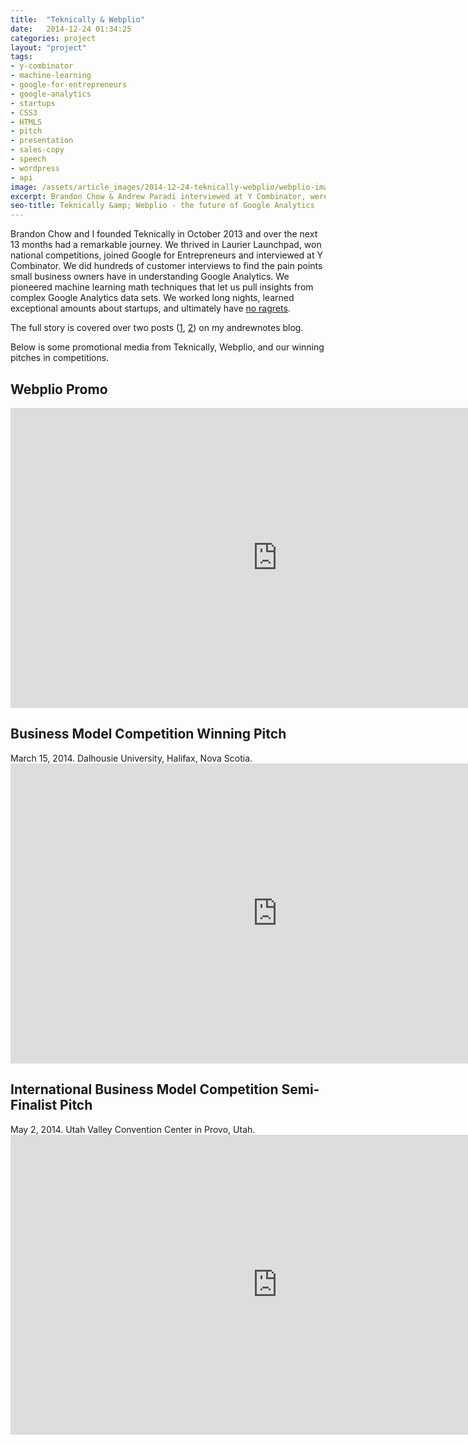 ```yaml
---
title:  "Teknically & Webplio"
date:   2014-12-24 01:34:25
categories: project
layout: "project"
tags:
- y-combinator
- machine-learning
- google-for-entrepreneurs
- google-analytics
- startups
- CSS3
- HTML5
- pitch
- presentation
- sales-copy
- speech
- wordpress
- api
image: /assets/article_images/2014-12-24-teknically-webplio/webplio-imac.png
excerpt: Brandon Chow & Andrew Paradi interviewed at Y Combinator, were part of Google for Entrepreneurs, developed Webplio: machine learning for Google Analytics.
seo-title: Teknically &amp; Webplio - the future of Google Analytics
---
```


Brandon Chow and I founded Teknically in October 2013 and over the next 13 months had a remarkable journey. We thrived in Laurier Launchpad, won national competitions, joined Google for Entrepreneurs and interviewed at Y Combinator. We did hundreds of customer interviews to find the pain points small business owners have in understanding Google Analytics. We pioneered machine learning math techniques that let us pull insights from complex Google Analytics data sets. We worked long nights, learned exceptional amounts about startups, and ultimately have <a href="http://youtu.be/_DnKNClu2XM?t=1m45s" target="_blank">no ragrets</a>.

The full story is covered over two posts (<a href="/blog/the-389-day-laurier-bba/">1</a>, <a href="/blog/the-dream-fades/">2</a>) on my andrewnotes blog.

Below is some promotional media from Teknically, Webplio, and our winning pitches in competitions.

<h2>Webplio Promo</h2>
<iframe width="853" height="480" src="https://www.youtube-nocookie.com/embed/3T7Qgm_jFj0?rel=0&amp;showinfo=0" frameborder="0" allowfullscreen></iframe>


<h2>Business Model Competition Winning Pitch</h2>
March 15, 2014. Dalhousie University, Halifax, Nova Scotia.
<iframe width="853" height="480" src="https://www.youtube-nocookie.com/embed/EhbbMZyOLsc?rel=0&amp;showinfo=0" frameborder="0" allowfullscreen></iframe>


<h2>International Business Model Competition Semi-Finalist Pitch</h2>
May 2, 2014. Utah Valley Convention Center in Provo, Utah.
<iframe width="853" height="480" src="https://www.youtube-nocookie.com/embed/OB7m2iMaiA0?rel=0&amp;showinfo=0" frameborder="0" allowfullscreen></iframe>
